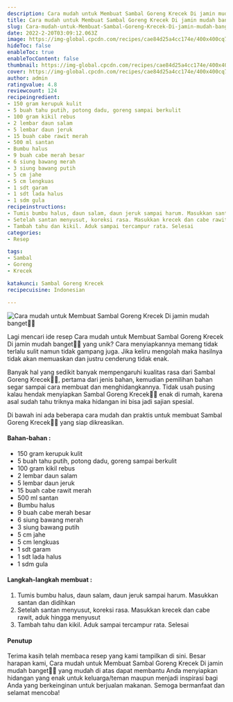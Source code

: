 ```yaml
---
description: Cara mudah untuk Membuat Sambal Goreng Krecek Di jamin mudah banget"
title: Cara mudah untuk Membuat Sambal Goreng Krecek Di jamin mudah banget
slug: Cara-mudah-untuk-Membuat-Sambal-Goreng-Krecek-Di-jamin-mudah-banget
date: 2022-2-20T03:09:12.063Z
image: https://img-global.cpcdn.com/recipes/cae84d25a4cc174e/400x400cq70/photo.jpg
hideToc: false
enableToc: true
enableTocContent: false
thumbnail: https://img-global.cpcdn.com/recipes/cae84d25a4cc174e/400x400cq70/photo.jpg
cover: https://img-global.cpcdn.com/recipes/cae84d25a4cc174e/400x400cq70/photo.jpg
author: admin
ratingvalue: 4.8
reviewcount: 124
recipeingredient:
- 150 gram kerupuk kulit
- 5 buah tahu putih, potong dadu, goreng sampai berkulit
- 100 gram kikil rebus
- 2 lembar daun salam
- 5 lembar daun jeruk
- 15 buah cabe rawit merah
- 500 ml santan
- Bumbu halus
- 9 buah cabe merah besar
- 6 siung bawang merah
- 3 siung bawang putih
- 5 cm jahe
- 5 cm lengkuas
- 1 sdt garam
- 1 sdt lada halus
- 1 sdm gula
recipeinstructions:
- Tumis bumbu halus, daun salam, daun jeruk sampai harum. Masukkan santan dan didihkan
- Setelah santan menyusut, koreksi rasa. Masukkan krecek dan cabe rawit, aduk hingga menyusut
- Tambah tahu dan kikil. Aduk sampai tercampur rata. Selesai
categories:
- Resep

tags:
- Sambal
- Goreng
- Krecek

katakunci: Sambal Goreng Krecek
recipecuisine: Indonesian

---
```


![Cara mudah untuk Membuat Sambal Goreng Krecek Di jamin mudah banget👩‍🍳](https://img-global.cpcdn.com/recipes/cae84d25a4cc174e/400x400cq70/photo.jpg)

Lagi mencari ide resep Cara mudah untuk Membuat Sambal Goreng Krecek Di jamin mudah banget👩‍🍳 yang unik? Cara menyiapkannya memang tidak terlalu sulit namun tidak gampang juga. Jika keliru mengolah maka hasilnya tidak akan memuaskan dan justru cenderung tidak enak.

Banyak hal yang sedikit banyak mempengaruhi kualitas rasa dari Sambal Goreng Krecek👩‍🍳, pertama dari jenis bahan, kemudian pemilihan bahan segar sampai cara membuat dan menghidangkannya. Tidak usah pusing kalau hendak menyiapkan Sambal Goreng Krecek👩‍🍳 enak di rumah, karena asal sudah tahu triknya maka hidangan ini bisa jadi sajian spesial.

Di bawah ini ada beberapa cara mudah dan praktis untuk membuat Sambal Goreng Krecek👩‍🍳 yang siap dikreasikan.

<!--inarticleads1-->

#### Bahan-bahan :

- 150 gram kerupuk kulit
- 5 buah tahu putih, potong dadu, goreng sampai berkulit
- 100 gram kikil rebus
- 2 lembar daun salam
- 5 lembar daun jeruk
- 15 buah cabe rawit merah
- 500 ml santan
- Bumbu halus
- 9 buah cabe merah besar
- 6 siung bawang merah
- 3 siung bawang putih
- 5 cm jahe
- 5 cm lengkuas
- 1 sdt garam
- 1 sdt lada halus
- 1 sdm gula

<!--inarticleads2-->

#### Langkah-langkah membuat :

1. Tumis bumbu halus, daun salam, daun jeruk sampai harum. Masukkan santan dan didihkan
1. Setelah santan menyusut, koreksi rasa. Masukkan krecek dan cabe rawit, aduk hingga menyusut
1. Tambah tahu dan kikil. Aduk sampai tercampur rata. Selesai

#### Penutup

Terima kasih telah membaca resep yang kami tampilkan di sini. Besar harapan kami, Cara mudah untuk Membuat Sambal Goreng Krecek Di jamin mudah banget👩‍🍳 yang mudah di atas dapat membantu Anda menyiapkan hidangan yang enak untuk keluarga/teman maupun menjadi inspirasi bagi Anda yang berkeinginan untuk berjualan makanan. Semoga bermanfaat dan selamat mencoba!
